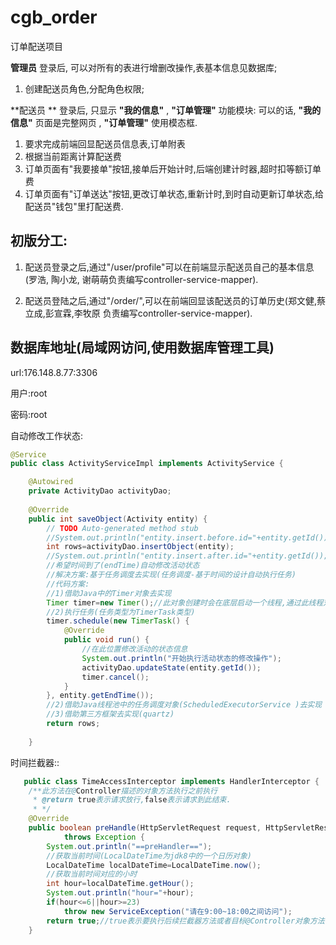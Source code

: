 # cgb_order

订单配送项目

**管理员** 登录后, 可以对所有的表进行增删改操作,表基本信息见数据库;

1. 创建配送员角色,分配角色权限;

**配送员 ** 登录后, 只显示 **"我的信息"** , **"订单管理"** 功能模块: 可以的话, **"我的信息"** 页面是完整网页 , **"订单管理"** 使用模态框.

1. 要求完成前端回显配送员信息表,订单附表
2. 根据当前距离计算配送费
3. 订单页面有"我要接单"按钮,接单后开始计时,后端创建计时器,超时扣等额订单费
4. 订单页面有"订单送达"按钮,更改订单状态,重新计时,到时自动更新订单状态,给配送员"钱包"里打配送费.



## 初版分工:

1. 配送员登录之后,通过"/user/profile"可以在前端显示配送员自己的基本信息(罗浩, 陶小龙, 谢萌萌负责编写controller-service-mapper).

2. 配送员登陆之后,通过"/order/",可以在前端回显该配送员的订单历史(郑文健,蔡立成,彭宣霖,李牧原 负责编写controller-service-mapper).

   

## 数据库地址(局域网访问,使用数据库管理工具)

url:176.148.8.77:3306  

用户:root

密码:root


自动修改工作状态:
```java
@Service
public class ActivityServiceImpl implements ActivityService {

	@Autowired
	private ActivityDao activityDao;
	
	@Override
	public int saveObject(Activity entity) {
		// TODO Auto-generated method stub
		//System.out.println("entity.insert.before.id="+entity.getId());
		int rows=activityDao.insertObject(entity);
		//System.out.println("entity.insert.after.id="+entity.getId());
		//希望时间到了(endTime)自动修改活动状态
		//解决方案:基于任务调度去实现(任务调度-基于时间的设计自动执行任务)
		//代码方案:
		//1)借助Java中的Timer对象去实现
		Timer timer=new Timer();//此对象创建时会在底层启动一个线程,通过此线程对时间进行监控
		//2)执行任务(任务类型为TimerTask类型)
		timer.schedule(new TimerTask() {
			@Override
			public void run() {
				//在此位置修改活动的状态信息
				System.out.println("开始执行活动状态的修改操作");
				activityDao.updateState(entity.getId());
				timer.cancel();
			}
		}, entity.getEndTime());
		//2)借助Java线程池中的任务调度对象(ScheduledExecutorService )去实现
		//3)借助第三方框架去实现(quartz)
		return rows;
	
	}
```

   时间拦截器::
```java
   public class TimeAccessInterceptor implements HandlerInterceptor {
    /**此方法在@Controller描述的对象方法执行之前执行
     * @return true表示请求放行,false表示请求到此结束.
     * */
	@Override
	public boolean preHandle(HttpServletRequest request, HttpServletResponse response, Object handler)
			throws Exception {
		System.out.println("==preHandler==");
		//获取当前时间(LocalDateTime为jdk8中的一个日历对象)
		LocalDateTime localDateTime=LocalDateTime.now();
		//获取当前时间对应的小时
		int hour=localDateTime.getHour();
		System.out.println("hour="+hour);
		if(hour<=6||hour>=23) 
			throw new ServiceException("请在9:00~18:00之间访问");
		return true;//true表示要执行后续拦截器方法或者目标@Controller对象方法
	}
```
